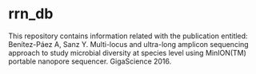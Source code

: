 # rrn_db

This repository contains information related with the publication entitled: Benítez-Páez A, Sanz Y. Multi-locus and ultra-long amplicon sequencing approach to study microbial diversity at species level using MinION(TM) portable nanopore sequencer. GigaScience 2016.


